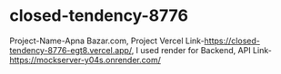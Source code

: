 # closed-tendency-8776
Project-Name-Apna Bazar.com,
Project Vercel Link-https://closed-tendency-8776-egt8.vercel.app/,
I used render for Backend,
API Link-https://mockserver-y04s.onrender.com/
